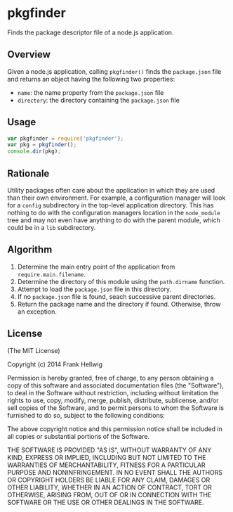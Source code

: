 # pkgfinder

Finds the package descriptor file of a node.js application.

## Overview

Given a node.js application, calling `pkgfinder()` finds the `package.json`
file and returns an object having the following two properties:

- `name`: the name property from the `package.json` file
- `directory`: the directory containing the `package.json` file

## Usage

```javascript
var pkgfinder = require('pkgfinder');
var pkg = pkgfinder();
console.dir(pkg);
```

## Rationale

Utility packages often care about the application in which they are used than
their own environment. For example, a configuration manager will look for a
`config` subdirectory in the top-level application directory. This has nothing
to do with the configuration managers location in the `node_module` tree and
may not even have anything to do with the parent module, which could be in a
`lib` subdirectory.

## Algorithm

1. Determine the main entry point of the application from `require.main.filename`.
2. Determine the directory of this module using the `path.dirname` function.
3. Attempt to load the `package.json` file in this directory.
4. If no `package.json` file is found, seach successive parent directories.
5. Return the package name and the directory if found. Otherwise, throw an exception.

## License

(The MIT License)

Copyright (c) 2014 Frank Hellwig

Permission is hereby granted, free of charge, to any person obtaining a copy of this software and associated documentation files (the "Software"), to deal in the Software without restriction, including without limitation the rights to use, copy, modify, merge, publish, distribute, sublicense, and/or sell copies of the Software, and to permit persons to whom the Software is furnished to do so, subject to the following conditions:

The above copyright notice and this permission notice shall be included in all copies or substantial portions of the Software.

THE SOFTWARE IS PROVIDED "AS IS", WITHOUT WARRANTY OF ANY KIND, EXPRESS OR IMPLIED, INCLUDING BUT NOT LIMITED TO THE WARRANTIES OF MERCHANTABILITY, FITNESS FOR A PARTICULAR PURPOSE AND NONINFRINGEMENT. IN NO EVENT SHALL THE AUTHORS OR COPYRIGHT HOLDERS BE LIABLE FOR ANY CLAIM, DAMAGES OR OTHER LIABILITY, WHETHER IN AN ACTION OF CONTRACT, TORT OR OTHERWISE, ARISING FROM, OUT OF OR IN CONNECTION WITH THE SOFTWARE OR THE USE OR OTHER DEALINGS IN THE SOFTWARE.
